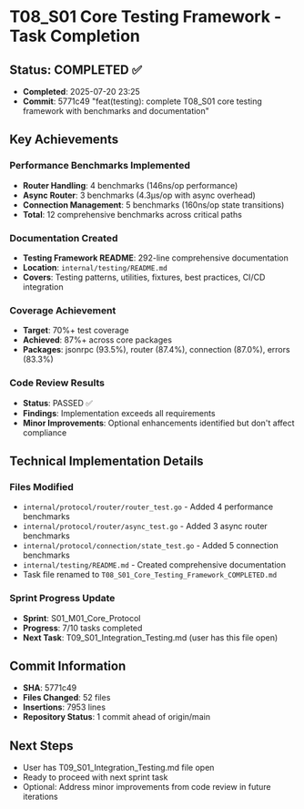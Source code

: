 # T08_S01 Core Testing Framework - Task Completion

## Status: COMPLETED ✅
- **Completed**: 2025-07-20 23:25
- **Commit**: 5771c49 "feat(testing): complete T08_S01 core testing framework with benchmarks and documentation"

## Key Achievements

### Performance Benchmarks Implemented
- **Router Handling**: 4 benchmarks (146ns/op performance)
- **Async Router**: 3 benchmarks (4.3μs/op with async overhead)
- **Connection Management**: 5 benchmarks (160ns/op state transitions)
- **Total**: 12 comprehensive benchmarks across critical paths

### Documentation Created
- **Testing Framework README**: 292-line comprehensive documentation
- **Location**: `internal/testing/README.md`
- **Covers**: Testing patterns, utilities, fixtures, best practices, CI/CD integration

### Coverage Achievement
- **Target**: 70%+ test coverage
- **Achieved**: 87%+ across core packages
- **Packages**: jsonrpc (93.5%), router (87.4%), connection (87.0%), errors (83.3%)

### Code Review Results
- **Status**: PASSED ✅
- **Findings**: Implementation exceeds all requirements
- **Minor Improvements**: Optional enhancements identified but don't affect compliance

## Technical Implementation Details

### Files Modified
- `internal/protocol/router/router_test.go` - Added 4 performance benchmarks
- `internal/protocol/router/async_test.go` - Added 3 async router benchmarks  
- `internal/protocol/connection/state_test.go` - Added 5 connection benchmarks
- `internal/testing/README.md` - Created comprehensive documentation
- Task file renamed to `T08_S01_Core_Testing_Framework_COMPLETED.md`

### Sprint Progress Update
- **Sprint**: S01_M01_Core_Protocol
- **Progress**: 7/10 tasks completed
- **Next Task**: T09_S01_Integration_Testing.md (user has this file open)

## Commit Information
- **SHA**: 5771c49
- **Files Changed**: 52 files
- **Insertions**: 7953 lines
- **Repository Status**: 1 commit ahead of origin/main

## Next Steps
- User has T09_S01_Integration_Testing.md file open
- Ready to proceed with next sprint task
- Optional: Address minor improvements from code review in future iterations